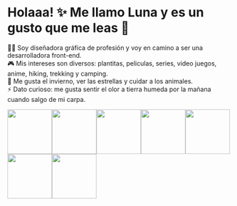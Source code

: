 # Holaaa! ✨ Me llamo Luna y es un gusto que me leas :hand_over_mouth:

:woman_technologist: Soy diseñadora gráfica de profesión y voy en camino a ser una desarrolladora front-end.<br>
:video_game: Mis intereses son diversos: plantitas, peliculas, series, video juegos, anime, hiking, trekking y camping.<br>
:heart_decoration: Me gusta el invierno, ver las estrellas y cuidar a los animales.<br>
⚡ Dato curioso: me gusta sentir el olor a tierra humeda por la mañana cuando salgo de mi carpa.

<img width="100" src="https://gif-free.com/uploads/posts/2017-07/1499926132_totoro-greeting.gif"><img width="100" src="https://c.tenor.com/5DOuCnEZOOwAAAAC/totoro-work.gif"><img width="100" src="https://c.tenor.com/FuoQHpR2_ckAAAAM/rainy-day-totoro.gif"><img width="100" src="https://i.pinimg.com/originals/f8/06/cd/f806cde5b6564e4124f968c3e5599b37.gif"><img width="100" src="https://i.pinimg.com/originals/9b/cd/bb/9bcdbb0b749bbd3c2d0d1ed23ecfbe03.gif"><img width="100" src="https://media0.giphy.com/media/3owyoYO4E14YdeGVG0/200w.webp"><img width="100" src="https://media1.giphy.com/media/3oz8xXJd2j4JWsZow8/200w.webp">

<!--
**LunaConstanza/lunaconstanza** is a ✨ _special_ ✨ repository because its `README.md` (this file) appears on your GitHub profile.

Here are some ideas to get you started:

- 🔭 I’m currently working on ...
- 🌱 I’m currently learning ...
- 👯 I’m looking to collaborate on ...
- 🤔 I’m looking for help with ...
- 💬 Ask me about ...
- 📫 How to reach me: ...
- 😄 Pronouns: ...
- ⚡ Fun fact: ...
-->
